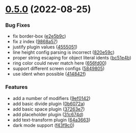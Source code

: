 # [0.5.0](https://github.com/arlyon/stailwc/compare/0.4.0...0.5.0) (2022-08-25)


### Bug Fixes

* fix border-box ([e2e5b9c](https://github.com/arlyon/stailwc/commit/e2e5b9cc9e0e758682437aabc5c8f1d44b087952))
* fix z index ([9868a57](https://github.com/arlyon/stailwc/commit/9868a57f19ba7b139be6735529ea20e6c08aa54d))
* justify plugin values ([4555051](https://github.com/arlyon/stailwc/commit/4555051b9d66b72a9788ab3db3007febbe9beb30))
* line height config parsing is incorrect ([820e59c](https://github.com/arlyon/stailwc/commit/820e59c87ea174fab02c51a9354b6b662a0cad4d))
* proper string escaping for object literal idents ([bc51e4b](https://github.com/arlyon/stailwc/commit/bc51e4b9964987bd4d4a7777659012a761e6d8da))
* ring color could never match here ([656fd00](https://github.com/arlyon/stailwc/commit/656fd000604b87a457067e8977b882e7d2745814))
* support different screen configs ([5849805](https://github.com/arlyon/stailwc/commit/584980554c317646ea223009e96ec0c83b9d3a0e))
* use ident when possible ([414842f](https://github.com/arlyon/stailwc/commit/414842f6c9a7b525c6d0ba13260698e023d7c780))


### Features

* add a number of modifiers ([9ef0142](https://github.com/arlyon/stailwc/commit/9ef014267cd5b81c49c166413b8133a0464ce95a))
* add basic divide plugin ([0b6072a](https://github.com/arlyon/stailwc/commit/0b6072a804f63b6d62dfe39db0f37812a459947f))
* add basic space plugin ([37263e7](https://github.com/arlyon/stailwc/commit/37263e79a6f98f46d67c7b1dc60cfe06db59113f))
* add placeholder plugin ([31c674d](https://github.com/arlyon/stailwc/commit/31c674d526c9a2d023209eec9acea0b921b5b06a))
* add text-transform plugin ([64a3663](https://github.com/arlyon/stailwc/commit/64a36635fb42b6d274d87e32f6593bfe13f88ea3))
* dark mode support ([f43f9c0](https://github.com/arlyon/stailwc/commit/f43f9c023f4a7f512037f216687aed2b20968c9c))
